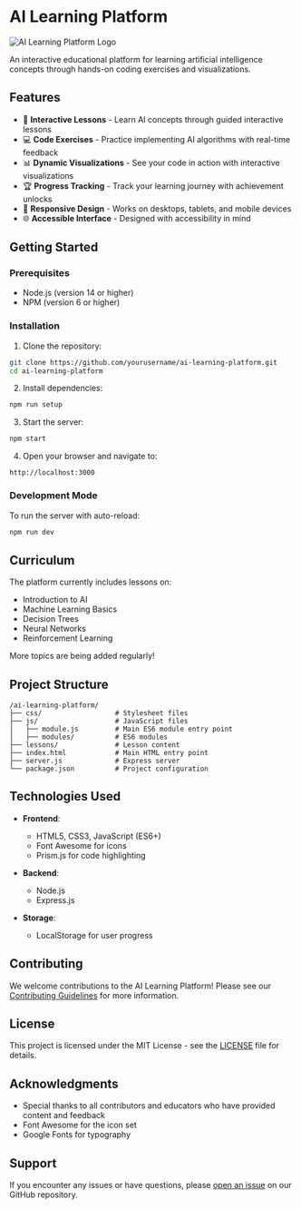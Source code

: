 # AI Learning Platform

![AI Learning Platform Logo](https://via.placeholder.com/150x150/6200ee/ffffff?text=AI+LP)

An interactive educational platform for learning artificial intelligence concepts through hands-on coding exercises and visualizations.

## Features

- 🧠 **Interactive Lessons** - Learn AI concepts through guided interactive lessons
- 💻 **Code Exercises** - Practice implementing AI algorithms with real-time feedback
- 📊 **Dynamic Visualizations** - See your code in action with interactive visualizations
- 🏆 **Progress Tracking** - Track your learning journey with achievement unlocks
- 📱 **Responsive Design** - Works on desktops, tablets, and mobile devices
- 🌐 **Accessible Interface** - Designed with accessibility in mind

## Getting Started

### Prerequisites

- Node.js (version 14 or higher)
- NPM (version 6 or higher)

### Installation

1. Clone the repository:
```bash
git clone https://github.com/yourusername/ai-learning-platform.git
cd ai-learning-platform
```

2. Install dependencies:
```bash
npm run setup
```

3. Start the server:
```bash
npm start
```

4. Open your browser and navigate to:
```
http://localhost:3000
```

### Development Mode

To run the server with auto-reload:
```bash
npm run dev
```

## Curriculum

The platform currently includes lessons on:

- Introduction to AI
- Machine Learning Basics
- Decision Trees
- Neural Networks
- Reinforcement Learning

More topics are being added regularly!

## Project Structure

```
/ai-learning-platform/
├── css/                  # Stylesheet files
├── js/                   # JavaScript files
│   ├── module.js         # Main ES6 module entry point
│   ├── modules/          # ES6 modules
├── lessons/              # Lesson content
├── index.html            # Main HTML entry point
├── server.js             # Express server
└── package.json          # Project configuration
```

## Technologies Used

- **Frontend**:
  - HTML5, CSS3, JavaScript (ES6+)
  - Font Awesome for icons
  - Prism.js for code highlighting

- **Backend**:
  - Node.js
  - Express.js

- **Storage**:
  - LocalStorage for user progress

## Contributing

We welcome contributions to the AI Learning Platform! Please see our [Contributing Guidelines](CONTRIBUTING.md) for more information.

## License

This project is licensed under the MIT License - see the [LICENSE](LICENSE) file for details.

## Acknowledgments

- Special thanks to all contributors and educators who have provided content and feedback
- Font Awesome for the icon set
- Google Fonts for typography

## Support

If you encounter any issues or have questions, please [open an issue](https://github.com/yourusername/ai-learning-platform/issues) on our GitHub repository.